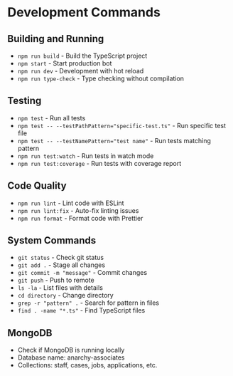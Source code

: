 # Development Commands

## Building and Running
- `npm run build` - Build the TypeScript project
- `npm start` - Start production bot
- `npm run dev` - Development with hot reload
- `npm run type-check` - Type checking without compilation

## Testing
- `npm test` - Run all tests
- `npm test -- --testPathPattern="specific-test.ts"` - Run specific test file
- `npm test -- --testNamePattern="test name"` - Run tests matching pattern
- `npm run test:watch` - Run tests in watch mode
- `npm run test:coverage` - Run tests with coverage report

## Code Quality
- `npm run lint` - Lint code with ESLint
- `npm run lint:fix` - Auto-fix linting issues
- `npm run format` - Format code with Prettier

## System Commands
- `git status` - Check git status
- `git add .` - Stage all changes
- `git commit -m "message"` - Commit changes
- `git push` - Push to remote
- `ls -la` - List files with details
- `cd directory` - Change directory
- `grep -r "pattern" .` - Search for pattern in files
- `find . -name "*.ts"` - Find TypeScript files

## MongoDB
- Check if MongoDB is running locally
- Database name: anarchy-associates
- Collections: staff, cases, jobs, applications, etc.